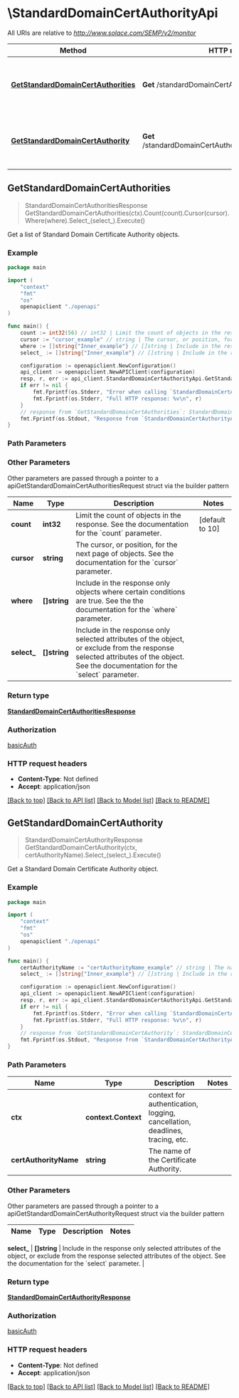 # \StandardDomainCertAuthorityApi

All URIs are relative to *http://www.solace.com/SEMP/v2/monitor*

Method | HTTP request | Description
------------- | ------------- | -------------
[**GetStandardDomainCertAuthorities**](StandardDomainCertAuthorityApi.md#GetStandardDomainCertAuthorities) | **Get** /standardDomainCertAuthorities | Get a list of Standard Domain Certificate Authority objects.
[**GetStandardDomainCertAuthority**](StandardDomainCertAuthorityApi.md#GetStandardDomainCertAuthority) | **Get** /standardDomainCertAuthorities/{certAuthorityName} | Get a Standard Domain Certificate Authority object.



## GetStandardDomainCertAuthorities

> StandardDomainCertAuthoritiesResponse GetStandardDomainCertAuthorities(ctx).Count(count).Cursor(cursor).Where(where).Select_(select_).Execute()

Get a list of Standard Domain Certificate Authority objects.



### Example

```go
package main

import (
    "context"
    "fmt"
    "os"
    openapiclient "./openapi"
)

func main() {
    count := int32(56) // int32 | Limit the count of objects in the response. See the documentation for the `count` parameter. (optional) (default to 10)
    cursor := "cursor_example" // string | The cursor, or position, for the next page of objects. See the documentation for the `cursor` parameter. (optional)
    where := []string{"Inner_example"} // []string | Include in the response only objects where certain conditions are true. See the the documentation for the `where` parameter. (optional)
    select_ := []string{"Inner_example"} // []string | Include in the response only selected attributes of the object, or exclude from the response selected attributes of the object. See the documentation for the `select` parameter. (optional)

    configuration := openapiclient.NewConfiguration()
    api_client := openapiclient.NewAPIClient(configuration)
    resp, r, err := api_client.StandardDomainCertAuthorityApi.GetStandardDomainCertAuthorities(context.Background()).Count(count).Cursor(cursor).Where(where).Select_(select_).Execute()
    if err != nil {
        fmt.Fprintf(os.Stderr, "Error when calling `StandardDomainCertAuthorityApi.GetStandardDomainCertAuthorities``: %v\n", err)
        fmt.Fprintf(os.Stderr, "Full HTTP response: %v\n", r)
    }
    // response from `GetStandardDomainCertAuthorities`: StandardDomainCertAuthoritiesResponse
    fmt.Fprintf(os.Stdout, "Response from `StandardDomainCertAuthorityApi.GetStandardDomainCertAuthorities`: %v\n", resp)
}
```

### Path Parameters



### Other Parameters

Other parameters are passed through a pointer to a apiGetStandardDomainCertAuthoritiesRequest struct via the builder pattern


Name | Type | Description  | Notes
------------- | ------------- | ------------- | -------------
 **count** | **int32** | Limit the count of objects in the response. See the documentation for the &#x60;count&#x60; parameter. | [default to 10]
 **cursor** | **string** | The cursor, or position, for the next page of objects. See the documentation for the &#x60;cursor&#x60; parameter. | 
 **where** | **[]string** | Include in the response only objects where certain conditions are true. See the the documentation for the &#x60;where&#x60; parameter. | 
 **select_** | **[]string** | Include in the response only selected attributes of the object, or exclude from the response selected attributes of the object. See the documentation for the &#x60;select&#x60; parameter. | 

### Return type

[**StandardDomainCertAuthoritiesResponse**](StandardDomainCertAuthoritiesResponse.md)

### Authorization

[basicAuth](../README.md#basicAuth)

### HTTP request headers

- **Content-Type**: Not defined
- **Accept**: application/json

[[Back to top]](#) [[Back to API list]](../README.md#documentation-for-api-endpoints)
[[Back to Model list]](../README.md#documentation-for-models)
[[Back to README]](../README.md)


## GetStandardDomainCertAuthority

> StandardDomainCertAuthorityResponse GetStandardDomainCertAuthority(ctx, certAuthorityName).Select_(select_).Execute()

Get a Standard Domain Certificate Authority object.



### Example

```go
package main

import (
    "context"
    "fmt"
    "os"
    openapiclient "./openapi"
)

func main() {
    certAuthorityName := "certAuthorityName_example" // string | The name of the Certificate Authority.
    select_ := []string{"Inner_example"} // []string | Include in the response only selected attributes of the object, or exclude from the response selected attributes of the object. See the documentation for the `select` parameter. (optional)

    configuration := openapiclient.NewConfiguration()
    api_client := openapiclient.NewAPIClient(configuration)
    resp, r, err := api_client.StandardDomainCertAuthorityApi.GetStandardDomainCertAuthority(context.Background(), certAuthorityName).Select_(select_).Execute()
    if err != nil {
        fmt.Fprintf(os.Stderr, "Error when calling `StandardDomainCertAuthorityApi.GetStandardDomainCertAuthority``: %v\n", err)
        fmt.Fprintf(os.Stderr, "Full HTTP response: %v\n", r)
    }
    // response from `GetStandardDomainCertAuthority`: StandardDomainCertAuthorityResponse
    fmt.Fprintf(os.Stdout, "Response from `StandardDomainCertAuthorityApi.GetStandardDomainCertAuthority`: %v\n", resp)
}
```

### Path Parameters


Name | Type | Description  | Notes
------------- | ------------- | ------------- | -------------
**ctx** | **context.Context** | context for authentication, logging, cancellation, deadlines, tracing, etc.
**certAuthorityName** | **string** | The name of the Certificate Authority. | 

### Other Parameters

Other parameters are passed through a pointer to a apiGetStandardDomainCertAuthorityRequest struct via the builder pattern


Name | Type | Description  | Notes
------------- | ------------- | ------------- | -------------

 **select_** | **[]string** | Include in the response only selected attributes of the object, or exclude from the response selected attributes of the object. See the documentation for the &#x60;select&#x60; parameter. | 

### Return type

[**StandardDomainCertAuthorityResponse**](StandardDomainCertAuthorityResponse.md)

### Authorization

[basicAuth](../README.md#basicAuth)

### HTTP request headers

- **Content-Type**: Not defined
- **Accept**: application/json

[[Back to top]](#) [[Back to API list]](../README.md#documentation-for-api-endpoints)
[[Back to Model list]](../README.md#documentation-for-models)
[[Back to README]](../README.md)

